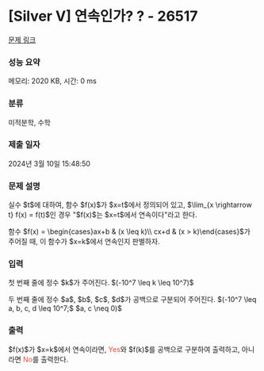 # [Silver V] 연속인가? ? - 26517 

[문제 링크](https://www.acmicpc.net/problem/26517) 

### 성능 요약

메모리: 2020 KB, 시간: 0 ms

### 분류

미적분학, 수학

### 제출 일자

2024년 3월 10일 15:48:50

### 문제 설명

<p>실수 $t$에 대하여, 함수 $f(x)$가 $x=t$에서 정의되어 있고, $\lim_{x \rightarrow t} f(x) = f(t)$인 경우 "$f(x)$는 $x=t$에서 연속이다"라고 한다. </p>

<p>함수 $f(x) = \begin{cases}ax+b & (x \leq k)\\ cx+d & (x > k)\end{cases}$가 주어질 때, 이 함수가 $x=k$에서 연속인지 판별하자.</p>

### 입력 

 <p>첫 번째 줄에 정수 $k$가 주어진다. $(-10^7 \leq k \leq 10^7)$</p>

<p>두 번째 줄에 정수 $a$, $b$, $c$, $d$가 공백으로 구분되어 주어진다. $(-10^7 \leq a, b, c, d \leq 10^7;$ $a, c \neq 0)$</p>

### 출력 

 <p>$f(x)$가 $x=k$에서 연속이라면, <span style="color:#e74c3c;">Yes</span>와 $f(k)$를 공백으로 구분하여 출력하고, 아니라면 <span style="color:#e74c3c;">No</span>를 출력한다.</p>

